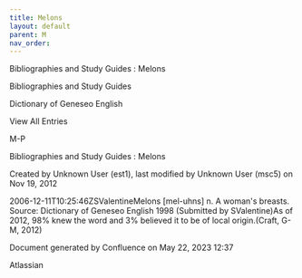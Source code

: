 ```yaml
---
title: Melons
layout: default
parent: M
nav_order:
---
```


Bibliographies and Study Guides : Melons

Bibliographies and Study Guides

Dictionary of Geneseo English

View All Entries

M-P

Bibliographies and Study Guides : Melons

Created by  Unknown User (est1), last modified by  Unknown User (msc5) on Nov 19, 2012

2006-12-11T10:25:46ZSValentineMelons [mel-uhns] n. A woman's breasts. Source: Dictionary of Geneseo English 1998 (Submitted by SValentine)As of 2012, 98% knew the word and 3% believed it to be of local origin.(Craft, G-M, 2012)

Document generated by Confluence on May 22, 2023 12:37

Atlassian
